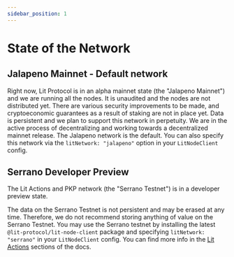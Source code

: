 ```yaml
---
sidebar_position: 1
---
```


# State of the Network

## Jalapeno Mainnet - Default network

Right now, Lit Protocol is in an alpha mainnet state (the "Jalapeno Mainnet") and we are running all the nodes. It is unaudited and the nodes are not distributed yet. There are various security improvements to be made, and cryptoeconomic guarantees as a result of staking are not in place yet. Data is persistent and we plan to support this network in perpetuity. We are in the active process of decentralizing and working towards a decentralized mainnet release. The Jalapeno network is the default. You can also specify this network via the `litNetwork: "jalapeno"` option in your `LitNodeClient` config.

## Serrano Developer Preview

The Lit Actions and PKP network (the "Serrano Testnet") is in a developer preview state.

The data on the Serrano Testnet is not persistent and may be erased at any time. Therefore, we do not recommend storing anything of value on the Serrano Testnet. You may use the Serrano testnet by installing the latest `@lit-protocol/lit-node-client` package and specifying `litNetwork: "serrano"` in your `LitNodeClient` config. You can find more info in the [Lit Actions](/LitActions/intro) sections of the docs.
